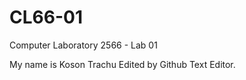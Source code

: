 # CL66-01

Computer Laboratory 2566 - Lab 01

My name is Koson Trachu
Edited by Github Text Editor.
